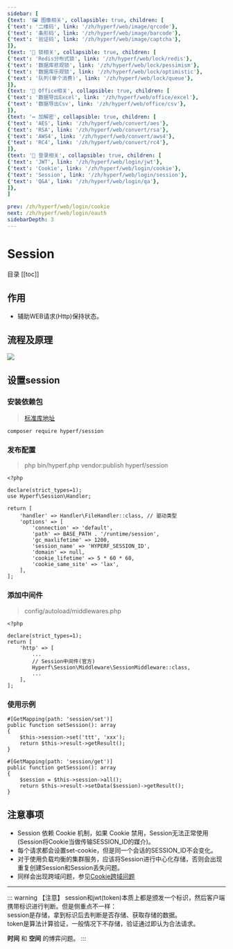 ```yaml
---
sidebar: [
{text: '🖼 图像相关', collapsible: true, children: [
{'text': '二维码', link: '/zh/hyperf/web/image/qrcode'},
{'text': '条形码', link: '/zh/hyperf/web/image/barcode'},
{'text': '验证码', link: '/zh/hyperf/web/image/captcha'},
]},
{text: '🔐 锁相关', collapsible: true, children: [
{'text': 'Redis分布式锁', link: '/zh/hyperf/web/lock/redis'},
{'text': '数据库悲观锁', link: '/zh/hyperf/web/lock/pessimism'},
{'text': '数据库乐观锁', link: '/zh/hyperf/web/lock/optimistic'},
{'text': '队列(单个消费)', link: '/zh/hyperf/web/lock/queue'},
]},
{text: '🏢 Office相关', collapsible: true, children: [
{'text': '数据导出Excel', link: '/zh/hyperf/web/office/excel'},
{'text': '数据导出Csv', link: '/zh/hyperf/web/office/csv'},
]},
{text: '↔️ 加解密', collapsible: true, children: [
{'text': 'AES', link: '/zh/hyperf/web/convert/aes'},
{'text': 'RSA', link: '/zh/hyperf/web/convert/rsa'},
{'text': 'AWS4', link: '/zh/hyperf/web/convert/aws4'},
{'text': 'RC4', link: '/zh/hyperf/web/convert/rc4'},
]},
{text: '🍪 登录相关', collapsible: true, children: [
{'text': 'JWT', link: '/zh/hyperf/web/login/jwt'},
{'text': 'Cookie', link: '/zh/hyperf/web/login/cookie'},
{'text': 'Session', link: '/zh/hyperf/web/login/session'},
{'text': 'Q&A', link: '/zh/hyperf/web/login/qa'},
]},
]

prev: /zh/hyperf/web/login/cookie
next: /zh/hyperf/web/login/oauth
sidebarDepth: 3
---
```


# Session

目录
[[toc]]

## 作用

- 辅助WEB请求(Http)保持状态。 

## 流程及原理

![](https://img.tzf-foryou.xyz/img/20231225161223.png)

## 设置session

### 安装依赖包

> [标准库地址](https://packagist.org/packages/hyperf/session)

```shell:no-line-numbers
composer require hyperf/session
```
### 发布配置

> php bin/hyperf.php vendor:publish hyperf/session

```php:no-line-numbers
<?php

declare(strict_types=1);
use Hyperf\Session\Handler;

return [
    'handler' => Handler\FileHandler::class, // 驱动类型
    'options' => [
        'connection' => 'default',
        'path' => BASE_PATH . '/runtime/session',
        'gc_maxlifetime' => 1200,
        'session_name' => 'HYPERF_SESSION_ID',
        'domain' => null,
        'cookie_lifetime' => 5 * 60 * 60,
        'cookie_same_site' => 'lax',
    ],
];

```

### 添加中间件

> config/autoload/middlewares.php

```php:no-line-numbers
<?php

declare(strict_types=1);
return [
    'http' => [
        ...
        // Session中间件(官方)
        Hyperf\Session\Middleware\SessionMiddleware::class,
        ...
    ],
];

```

### 使用示例

```php:no-line-numbers
#[GetMapping(path: 'session/set')]
public function setSession(): array
{
    $this->session->set('ttt', 'xxx');
    return $this->result->getResult();
}

#[GetMapping(path: 'session/get')]
public function getSession(): array
{
    $session = $this->session->all();
    return $this->result->setData($session)->getResult();
}
```

## 注意事项

- Session 依赖 Cookie 机制，如果 Cookie 禁用，Session无法正常使用(Session将Cookie当做传输SESSION_ID的媒介)。
- 每个请求都会设置set-cookie，但是同一个会话的SESSION_ID不会变化。
- 对于使用负载均衡的集群服务，应该将Session进行中心化存储，否则会出现重复创建Session和Session丢失问题。
- 同样会出现跨域问题，参见[Cookie跨域问题](/zh/hyperf/web/login/cookie.html#csrf攻击)

---

::: warning 【注意】
session和jwt(token)本质上都是颁发一个标识，然后客户端携带标识进行判断。但是侧重点不一样：\
session是存储，拿到标识后去判断是否存储、获取存储的数据。\
token是算法计算验证，一般情况下不存储，验证通过即认为合法请求。

**时间** 和 **空间** 的博弈问题。
:::